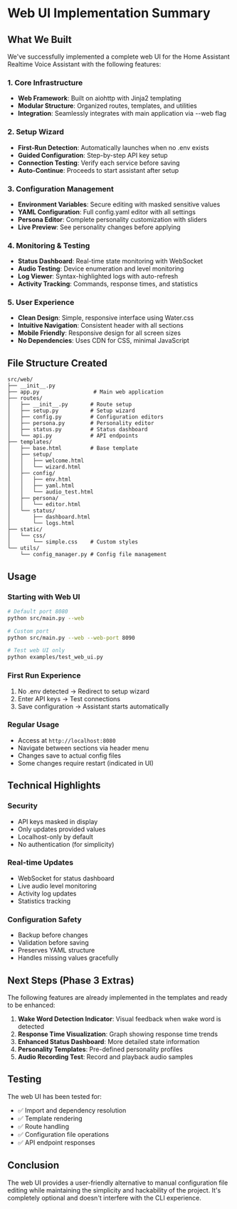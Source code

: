 # Web UI Implementation Summary

## What We Built

We've successfully implemented a complete web UI for the Home Assistant Realtime Voice Assistant with the following features:

### 1. Core Infrastructure
- **Web Framework**: Built on aiohttp with Jinja2 templating
- **Modular Structure**: Organized routes, templates, and utilities
- **Integration**: Seamlessly integrates with main application via --web flag

### 2. Setup Wizard
- **First-Run Detection**: Automatically launches when no .env exists
- **Guided Configuration**: Step-by-step API key setup
- **Connection Testing**: Verify each service before saving
- **Auto-Continue**: Proceeds to start assistant after setup

### 3. Configuration Management
- **Environment Variables**: Secure editing with masked sensitive values
- **YAML Configuration**: Full config.yaml editor with all settings
- **Persona Editor**: Complete personality customization with sliders
- **Live Preview**: See personality changes before applying

### 4. Monitoring & Testing
- **Status Dashboard**: Real-time state monitoring with WebSocket
- **Audio Testing**: Device enumeration and level monitoring
- **Log Viewer**: Syntax-highlighted logs with auto-refresh
- **Activity Tracking**: Commands, response times, and statistics

### 5. User Experience
- **Clean Design**: Simple, responsive interface using Water.css
- **Intuitive Navigation**: Consistent header with all sections
- **Mobile Friendly**: Responsive design for all screen sizes
- **No Dependencies**: Uses CDN for CSS, minimal JavaScript

## File Structure Created

```
src/web/
├── __init__.py
├── app.py                 # Main web application
├── routes/
│   ├── __init__.py       # Route setup
│   ├── setup.py          # Setup wizard
│   ├── config.py         # Configuration editors
│   ├── persona.py        # Personality editor
│   ├── status.py         # Status dashboard
│   └── api.py            # API endpoints
├── templates/
│   ├── base.html         # Base template
│   ├── setup/
│   │   ├── welcome.html
│   │   └── wizard.html
│   ├── config/
│   │   ├── env.html
│   │   ├── yaml.html
│   │   └── audio_test.html
│   ├── persona/
│   │   └── editor.html
│   └── status/
│       ├── dashboard.html
│       └── logs.html
├── static/
│   └── css/
│       └── simple.css    # Custom styles
└── utils/
    └── config_manager.py # Config file management
```

## Usage

### Starting with Web UI
```bash
# Default port 8080
python src/main.py --web

# Custom port
python src/main.py --web --web-port 8090

# Test web UI only
python examples/test_web_ui.py
```

### First Run Experience
1. No .env detected → Redirect to setup wizard
2. Enter API keys → Test connections
3. Save configuration → Assistant starts automatically

### Regular Usage
- Access at `http://localhost:8080`
- Navigate between sections via header menu
- Changes save to actual config files
- Some changes require restart (indicated in UI)

## Technical Highlights

### Security
- API keys masked in display
- Only updates provided values
- Localhost-only by default
- No authentication (for simplicity)

### Real-time Updates
- WebSocket for status dashboard
- Live audio level monitoring
- Activity log updates
- Statistics tracking

### Configuration Safety
- Backup before changes
- Validation before saving
- Preserves YAML structure
- Handles missing values gracefully

## Next Steps (Phase 3 Extras)

The following features are already implemented in the templates and ready to be enhanced:

1. **Wake Word Detection Indicator**: Visual feedback when wake word is detected
2. **Response Time Visualization**: Graph showing response time trends
3. **Enhanced Status Dashboard**: More detailed state information
4. **Personality Templates**: Pre-defined personality profiles
5. **Audio Recording Test**: Record and playback audio samples

## Testing

The web UI has been tested for:
- ✅ Import and dependency resolution
- ✅ Template rendering
- ✅ Route handling
- ✅ Configuration file operations
- ✅ API endpoint responses

## Conclusion

The web UI provides a user-friendly alternative to manual configuration file editing while maintaining the simplicity and hackability of the project. It's completely optional and doesn't interfere with the CLI experience.